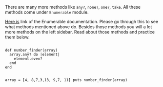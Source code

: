 There are many more methods like `any?`, `none?`, `one?`,
`take`. All these methods come under `Enumerable` module.

[Here is](https://ruby-doc.org/core-3.1.2/Enumerable.html)
link of the Enumerable documentation.
Please go through this to see what methods mentioned above do.
Besides those methods you will a lot more methods on the left sidebar. Read about those methods and practice them below.

<Editor lang="ruby">
<code>
def number_finder(array)
  array.any? do |element|
    element.even?
  end
end

array = [4, 8,7,3,13, 9,7, 11]
puts number_finder(array)
</code>
</Editor>